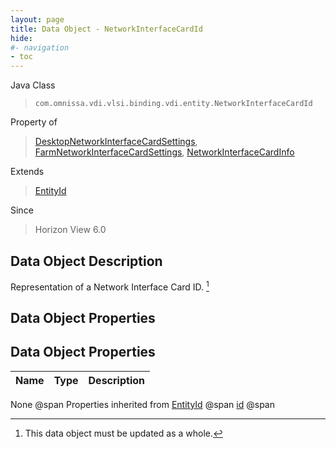 ```yaml
---
layout: page
title: Data Object - NetworkInterfaceCardId
hide:
#- navigation
- toc
---
```








Java Class
> `com.omnissa.vdi.vlsi.binding.vdi.entity.NetworkInterfaceCardId`

Property of
> [DesktopNetworkInterfaceCardSettings](vdi.resources.Desktop.NetworkInterfaceCardSettings.md#field_detail), [FarmNetworkInterfaceCardSettings](vdi.resources.Farm.NetworkInterfaceCardSettings.md#field_detail), [NetworkInterfaceCardInfo](vdi.utils.virtualcenter.NetworkInterfaceCard.NetworkInterfaceCardInfo.md#field_detail)

Extends
> [EntityId](vdi.EntityId.md)

Since
> Horizon View 6.0


## Data Object Description

Representation of a Network Interface Card ID.
 [^167]



## Data Object Properties

## Data Object Properties

 Name | Type | Description
:---|:---:|:---
None @span
Properties inherited from [EntityId](vdi.EntityId.md) @span
[id](vdi.EntityId.md#id) @span


 


[^167]: This data object must be updated as a whole.